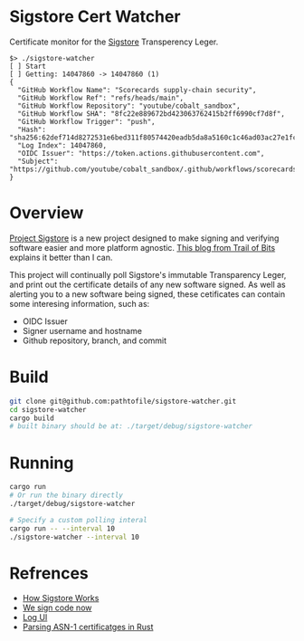 # Sigstore Cert Watcher
Certificate monitor for the [Sigstore](https://www.sigstore.dev/) Transperency Leger.
```
$> ./sigstore-watcher
[ ] Start
[ ] Getting: 14047860 -> 14047860 (1)
{
  "GitHub Workflow Name": "Scorecards supply-chain security",
  "GitHub Workflow Ref": "refs/heads/main",
  "GitHub Workflow Repository": "youtube/cobalt_sandbox",
  "GitHub Workflow SHA": "8fc22e889672bd423063762415b2ff6990cf7d8f",
  "GitHub Workflow Trigger": "push",
  "Hash": "sha256:62def714d8272531e6bed311f80574420eadb5da8a5160c1c46ad03ac27e1fc3",
  "Log Index": 14047860,
  "OIDC Issuer": "https://token.actions.githubusercontent.com",
  "Subject": "https://github.com/youtube/cobalt_sandbox/.github/workflows/scorecards.yml@refs/heads/main"
}
```

# Overview
[Project Sigstore](https://www.sigstore.dev/) is a new project designed to make signing and verifying software easier and
more platform agnostic. [This blog from Trail of Bits](https://blog.trailofbits.com/2022/11/08/sigstore-code-signing-verification-software-supply-chain/)
explains it better than I can.

This project will continually poll Sigstore's immutable Transparency Leger, and print out the certificate details of any new software signed.
As well as alerting you to a new software being signed, these cetificates can contain some interesing information, such as:
 * OIDC Issuer
 * Signer username and hostname
 * Github repository, branch, and commit

# Build
```bash
git clone git@github.com:pathtofile/sigstore-watcher.git
cd sigstore-watcher
cargo build
# built binary should be at: ./target/debug/sigstore-watcher
```

# Running
```bash
cargo run
# Or run the binary directly
./target/debug/sigstore-watcher

# Specify a custom polling interal
cargo run -- --interval 10
./sigstore-watcher --interval 10
```

# Refrences
 * [How Sigstore Works](https://www.sigstore.dev/how-it-works)
 * [We sign code now](https://blog.trailofbits.com/2022/11/08/sigstore-code-signing-verification-software-supply-chain/)
 * [Log UI](https://rekor.tlog.dev/?logIndex=7180302)
 * [Parsing ASN-1 certificatges in Rust](https://users.rust-lang.org/t/comparison-of-way-too-many-rust-asn-1-der-libraries/58683/2)
